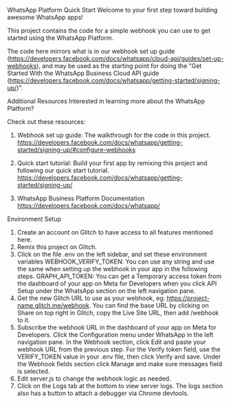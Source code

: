 WhatsApp Platform Quick Start
Welcome to your first step toward building awesome WhatsApp apps!

This project contains the code for a simple webhook you can use to get started using the WhatsApp Platform.

The code here mirrors what is in our webhook set up guide (https://developers.facebook.com/docs/whatsapp/cloud-api/guides/set-up-webhooks), and may be used as the starting point for doing the "Get Started With the WhatsApp Business Cloud API guide (https://developers.facebook.com/docs/whatsapp/getting-started/signing-up/)".

Additional Resources
Interested in learning more about the WhatsApp Platform?

Check out these resources:

1. Webhook set up guide: The walkthrough for the code in this project. https://developers.facebook.com/docs/whatsapp/getting-started/signing-up/#configure-webhooks

2. Quick start tutorial: Build your first app by remixing this project and following our quick start tutorial. https://developers.facebook.com/docs/whatsapp/getting-started/signing-up/

3. WhatsApp Business Platform Documentation  https://developers.facebook.com/docs/whatsapp/

Environment Setup
1. Create an account on Glitch to have access to all features mentioned here.
2. Remix this project on Glitch.
3. Click on the file .env on the left sidebar, and set these environment variables
    WEBHOOK_VERIFY_TOKEN: You can use any string and use the same when setting up the webhook in your app in the following steps.
    GRAPH_API_TOKEN: You can get a Temporary access token from the dashboard of your app on Meta for Developers when you click API Setup under the WhatsApp section on the left navigation pane.
4. Get the new Glitch URL to use as your webhook, eg: https://project-name.glitch.me/webhook. You can find the base URL by clicking on Share on top right in Glitch, copy the Live Site URL, then add /webhook to it.
5. Subscribe the webhook URL in the dashboard of your app on Meta for Developers. Click the Configuration menu under WhatsApp in the left navigation pane. In the Webhook section, click Edit and paste your webhook URL from the previous step. For the Verify token field, use the VERIFY_TOKEN value in your .env file, then click Verify and save. Under the Webhook fields section click Manage and make sure messages field is selected.
6. Edit server.js to change the webhook logic as needed.
7. Click on the Logs tab at the bottom to view server logs. The logs section also has a button to attach a debugger via Chrome devtools.